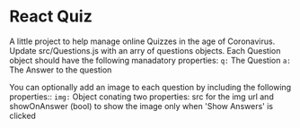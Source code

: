 # React Quiz

A little project to help manage online Quizzes in the age of Coronavirus.
Update src/Questions.js with an arry of questions objects.
Each Question object should have the following manadatory properties:
`q:` The Question
`a:` The Answer to the question

You can optionally add an image to each question by including the following properties::
`img:` Object conating two properties: src for the img url and showOnAnswer (bool) to show the image only when 'Show Answers' is clicked

